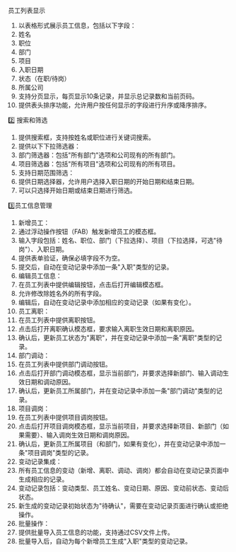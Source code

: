 员工列表显示
1. 以表格形式展示员工信息，包括以下字段：
  1. 姓名
  2. 职位
  3. 部门
  4. 项目
  5. 入职日期
  6. 状态（在职/待岗）
  7. 所属公司
2. 支持分页显示，每页显示10条记录，并显示总记录数和当前页码。
3. 提供表头排序功能，允许用户按任何显示的字段进行升序或降序排序。

2️⃣ 搜索和筛选
1. 提供搜索框，支持按姓名或职位进行关键词搜索。
2. 提供以下下拉筛选器：
  1. 部门筛选器：包括"所有部门"选项和公司现有的所有部门。
  2. 项目筛选器：包括"所有项目"选项和公司现有的所有项目。
3. 支持日期范围筛选：
  1. 提供日期选择器，允许用户选择入职日期的开始日期和结束日期。
  2. 可以只选择开始日期或结束日期进行筛选。

3️⃣员工信息管理
1. 新增员工：
  1. 通过浮动操作按钮（FAB）触发新增员工的模态框。
  2. 输入字段包括：姓名、职位、部门（下拉选择）、项目（下拉选择，可选"待岗"）、入职日期。
  3. 提供表单验证，确保必填字段不为空。
  4. 提交后，自动在变动记录中添加一条"入职"类型的记录。
2. 编辑员工信息：
  1. 在员工列表中提供编辑按钮，点击后打开编辑模态框。
  2. 允许修改除姓名外的所有字段。
  3. 编辑后，自动在变动记录中添加相应的变动记录（如果有变化）。
3. 员工离职：
  1. 在员工列表中提供离职按钮。
  2. 点击后打开离职确认模态框，要求输入离职生效日期和离职原因。
  3. 确认后，更新员工状态为"离职"，并在变动记录中添加一条"离职"类型的记录。
4. 部门调动：
  1. 在员工列表中提供部门调动按钮。
  2. 点击后打开部门调动模态框，显示当前部门，并要求选择新部门、输入调动生效日期和调动原因。
  3. 确认后，更新员工所属部门，并在变动记录中添加一条"部门调动"类型的记录。
5. 项目调岗：
  1. 在员工列表中提供项目调岗按钮。
  2. 点击后打开项目调岗模态框，显示当前项目，并要求选择新项目、新部门（如果需要）、输入调岗生效日期和调岗原因。
  3. 确认后，更新员工所属项目（和部门，如果有变化），并在变动记录中添加一条"项目调岗"类型的记录。
6. 变动记录集成：
  1. 所有员工信息的变动（新增、离职、调动、调岗）都会自动在变动记录页面中生成相应的记录。
  2. 变动记录包括：变动类型、员工姓名、变动日期、原因、变动前状态、变动后状态。
  3. 新生成的变动记录初始状态为"待确认"，需要在变动记录页面进行确认或拒绝操作。
7. 批量操作：
  1. 提供批量导入员工信息的功能，支持通过CSV文件上传。
  2. 批量导入后，自动为每个新增员工生成"入职"类型的变动记录。